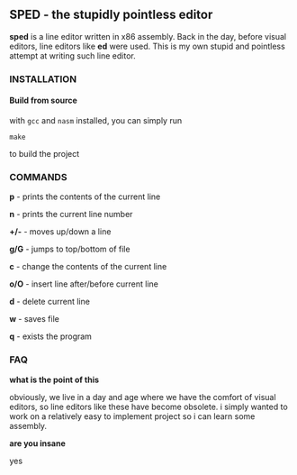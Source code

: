 ## SPED - the stupidly pointless editor

**sped** is a line editor written in x86 assembly. Back in the day, before visual editors, line editors like **ed** were used.
This is my own stupid and pointless attempt at writing such line editor.

### INSTALLATION

#### Build from source

with `gcc` and `nasm` installed, you can simply run
```
make
```
to build the project

### COMMANDS

**p** - prints the contents of the current line

**n** - prints the current line number

**+/-** - moves up/down a line

**g/G** - jumps to top/bottom of file

**c** - change the contents of the current line

**o/O** - insert line after/before current line

**d** - delete current line

**w** - saves file

**q** - exists the program

### FAQ

**what is the point of this**

obviously, we live in a day and age where we have the comfort of visual editors, so line editors like these have become obsolete. i simply wanted to work on a relatively easy to implement project so i can learn some assembly.

**are you insane**

yes

